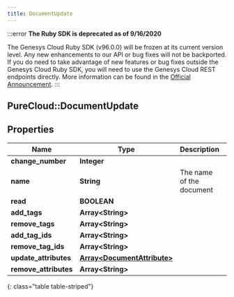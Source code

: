 ```yaml
---
title: DocumentUpdate
---
```


:::error
**The Ruby SDK is deprecated as of 9/16/2020**

The Genesys Cloud Ruby SDK (v96.0.0) will be frozen at its current version level. Any new enhancements to our API or bug fixes will not be backported. If you do need to take advantage of new features or bug fixes outside the Genesys Cloud Ruby SDK, you will need to use the Genesys Cloud REST endpoints directly. More information can be found in the [Official Announcement](https://developer.mypurecloud.com/forum/t/announcement-genesys-cloud-ruby-sdk-end-of-life/8850).
:::


## PureCloud::DocumentUpdate

## Properties

|Name | Type | Description | Notes|
|------------ | ------------- | ------------- | -------------|
| **change_number** | **Integer** |  | [optional] |
| **name** | **String** | The name of the document | |
| **read** | **BOOLEAN** |  | [optional] |
| **add_tags** | **Array&lt;String&gt;** |  | [optional] |
| **remove_tags** | **Array&lt;String&gt;** |  | [optional] |
| **add_tag_ids** | **Array&lt;String&gt;** |  | [optional] |
| **remove_tag_ids** | **Array&lt;String&gt;** |  | [optional] |
| **update_attributes** | [**Array&lt;DocumentAttribute&gt;**](DocumentAttribute.html) |  | [optional] |
| **remove_attributes** | **Array&lt;String&gt;** |  | [optional] |
{: class="table table-striped"}


